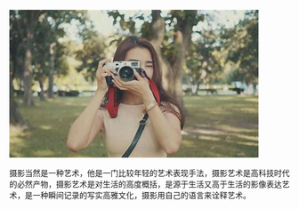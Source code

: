 
![摄影 的图像结果](images/OIP-C.Q4dTMin5TIqpUzJDRWTZSgHaEKw=303&h=180&c=7&r=0&o=5&dpr=1.5&pid=1.jpeg)



摄影当然是一种艺术，他是一门比较年轻的艺术表现手法，摄影艺术是高科技时代的必然产物，摄影艺术是对生活的高度概括，是源于生活又高于生活的影像表达艺术，是一种瞬间记录的写实高雅文化，摄影用自己的语言来诠释艺术。
